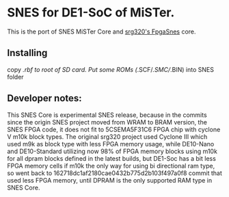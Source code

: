 # SNES for DE1-SoC of MiSTer.

This is the port of SNES MiSTer Core and [srg320's FpgaSnes](https://github.com/srg320/FpgaSnes) core.

## Installing
copy *.rbf to root of SD card. Put some ROMs (*.SCF/*.SMC/*.BIN) into SNES folder

## Developer notes:
This SNES Core is experimental SNES release, because in the commits since the origin SNES project moved from WRAM to BRAM version, the SNES FPGA code, it does not fit to 5CSEMA5F31C6 FPGA chip with cyclone V m10k block types. The original srg320 project used Cyclone III which used m9k as block type with less FPGA memory usage, while DE10-Nano and DE10-Standard utilizing now 98% of FPGA  memory blocks using m10k for all dpram blocks defined in the latest builds, but DE1-Soc has a bit less FPGA memory cells if m10k the only way for using bi directional ram type, so went back to 162718dc1af2180cae0432b775d2b103f497a0f8 commit that used less FPGA memory, until DPRAM is the only supported RAM type in SNES Core.
